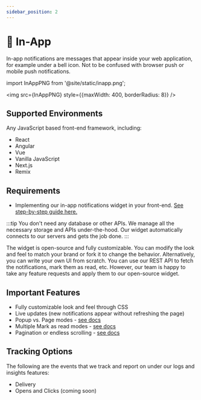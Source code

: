 ```yaml
---
sidebar_position: 2
---
```


# 🔔 In-App

In-app notifications are messages that appear inside your web application, for example under a bell icon. Not to be confused with browser push or mobile push notifications.

import InAppPNG from '@site/static/inapp.png';

<img src={InAppPNG} style={{maxWidth: 400, borderRadius: 8}} />

## Supported Environments

Any JavaScript based front-end framework, including:

- React
- Angular
- Vue
- Vanilla JavaScript
- Next.js
- Remix

## Requirements

- Implementing our in-app notifications widget in your front-end. [See step-by-step guide here.](../quick-start/display-inapp-notifications)

:::tip
You don't need any database or other APIs. We manage all the necessary storage and APIs under-the-hood. Our widget automatically connects to our servers and gets the job done.
:::

The widget is open-source and fully customizable. You can modify the look and feel to match your brand or fork it to change the behavior. Alternatively, you can write your own UI from scratch. You can use our REST API to fetch the notifications, mark them as read, etc. However, our team is happy to take any feature requests and apply them to our open-source widget.

## Important Features

- Fully customizable look and feel through CSS
- Live updates (new notifications appear without refreshing the page)
- Popup vs. Page modes - [see docs](../reference/js-client#showinapp)
- Multiple Mark as read modes - [see docs](../reference/js-client#showinapp)
- Pagination or endless scrolling - [see docs](../reference/js-client#showinapp)

## Tracking Options

The following are the events that we track and report on under our logs and insights features:

- Delivery
- Opens and Clicks (coming soon)
